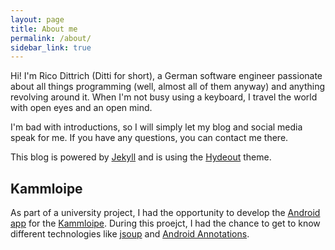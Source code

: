 ```yaml
---
layout: page
title: About me
permalink: /about/
sidebar_link: true
---
```


Hi! I'm Rico Dittrich (Ditti for short), a German software engineer passionate about all things programming (well, almost all of them anyway) and anything revolving around it. When I'm not busy using a keyboard, I travel the world with open eyes and an open mind.

I'm bad with introductions, so I will simply let my blog and social media speak for me. If you have any questions, you can contact me there.

This blog is powered by [Jekyll](https://jekyllrb.com/) and is using the [Hydeout](https://fongandrew.github.io/hydeout/) theme.

## Kammloipe

As part of a university project, I had the opportunity to develop the [Android app](https://play.google.com/store/apps/details?id=com.kammloipe.app) for the [Kammloipe](http://www.kammloipe.com). During this proejct, I had the chance to get to know different technologies like [jsoup](https://jsoup.org/) and [Android Annotations](https://github.com/androidannotations/androidannotations).